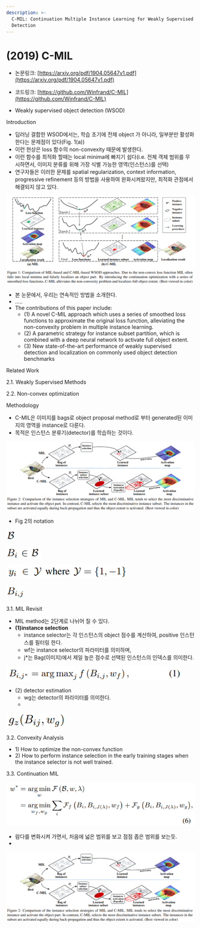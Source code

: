 ```yaml
---
description: >-
  C-MIL: Continuation Multiple Instance Learning for Weakly Supervised Object
  Detection
---
```


# \(2019\) C-MIL

* 논문링크: [https://arxiv.org/pdf/1904.05647v1.pdf](https://arxiv.org/pdf/1904.05647v1.pdf)
* 코드링크: [https://github.com/Winfrand/C-MIL](https://github.com/Winfrand/C-MIL)



* Weakly supervised object detection \(WSOD\) 





Introduction

* 딥러닝 결합한 WSOD에서는,  학습 초기에 전체 object 가 아니라, 일부분만 활성화 한다는 문제점이 있다\(Fig. 1\(a\)\)
* 이런 현상은 loss 함수의 non-convexity 때문에 발생한다.
* 이런 함수를 최적화 할때는  local minima에 빠지기 쉽다\(i.e. 전체 객체 범위를 무시하면서, 이미지 분류를 위해 가장 식별 가능한 영역\(인스턴스\)를 선택\)
* 연구자들은 이러한 문제를 spatial regularization, context information, progressive refinement 등의 방법을 사용하여 완화시켜왔지만, 최적화 관점에서 해결되지 않고 있다. 

![](../.gitbook/assets/image%20%28143%29.png)

* 본 눈문에서, 우리는 연속적인 방법을 소개한다.
* .....
* The contributions of this paper include: 
  * \(1\) A novel C-MIL approach which uses a series of smoothed loss functions to approximate the original loss function, alleviating the non-convexity problem in multiple instance learning. 
  * \(2\) A parametric strategy for instance subset partition, which is combined with a deep neural network to activate full object extent. 
  * \(3\) New state-of-the-art performance of weakly supervised detection and localization on commonly used object detection benchmarks

Related Work

2.1. Weakly Supervised Methods

2.2. Non-convex optimization

Methodology

* C-MIL은 이미지를 bags로 object proposal method로 부터 generated된  이미지의 영역을 instance로 다룬다.
* 목적은 인스턴스 분류기\(detector\)를 학습하는 것이다.



![](../.gitbook/assets/image.png)

* Fig 2의 notation

![all bags\(&#xD559;&#xC2B5; &#xC774;&#xBBF8;&#xC9C0;&#xB4E4;\)](../.gitbook/assets/image%20%28173%29.png)

![i-th bag\(&#xC774;&#xBBF8;&#xC9C0;\)](../.gitbook/assets/image%20%2842%29.png)

![Bi bag\(&#xC774;&#xBBF8;&#xC9C0;\)&#xC758; &#xB77C;&#xBCA8;. bag\(&#xC774;&#xBBF8;&#xC9C0;\)&#xC5D0; positive instance&#xAC00; &#xD3EC;&#xD568;&#xB418;&#xB294;&#xC9C0; &#xC5EC;&#xBD80;&#xB97C; &#xB098;&#xD0C0;&#xB0C4;.](../.gitbook/assets/image%20%28170%29.png)

![i-th bag\(&#xC774;&#xBBF8;&#xC9C0;\)&#xC758; j-th &#xC778;&#xC2A4;&#xD134;&#xC2A4;](../.gitbook/assets/image%20%28148%29.png)

3.1. MIL Revisit

* MIL method는 2단계로 나뉘어 질 수 있다.
* **\(1\)instance selection** 
  * instance selector는 각 인스턴스의 object 점수를 계산하여, positive 인스턴스를 필터링 한다.
  * wf는 instance selector의 파라미터를 의미하며,
  * j\*는 Bag\(이미지\)에서 제일 높은 점수로 선택된 인스턴스의 인덱스를 의미한다.

![](../.gitbook/assets/image%20%28105%29.png)

* \(2\) detector estimation
  * wg는 detector의 파라미터를 의미한다.
  * 

![](../.gitbook/assets/image%20%28146%29.png)

3.2. Convexity Analysis

* 1\) How to optimize the non-convex function
* 2\) How to perform instance selection in the early training stages when the instance selector is not well trained.

3.3. Continuation MIL

![](../.gitbook/assets/image%20%28158%29.png)

* 람다를 변화시켜 가면서, 처음에 넓은 범위를 보고 점점 좁은 범위를 보는듯.
* 
![](../.gitbook/assets/image%20%28159%29.png)

